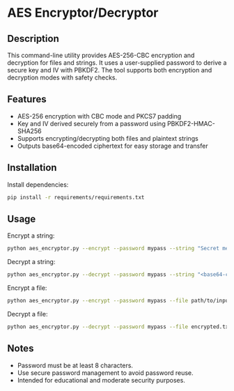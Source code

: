# AES Encryptor/Decryptor

## Description
This command-line utility provides AES-256-CBC encryption and decryption for files and strings. 
It uses a user-supplied password to derive a secure key and IV with PBKDF2. The tool supports both encryption and decryption modes with safety checks.

## Features
- AES-256 encryption with CBC mode and PKCS7 padding
- Key and IV derived securely from a password using PBKDF2-HMAC-SHA256
- Supports encrypting/decrypting both files and plaintext strings
- Outputs base64-encoded ciphertext for easy storage and transfer

## Installation

Install dependencies:

```bash
pip install -r requirements/requirements.txt
```

## Usage

Encrypt a string:

```bash
python aes_encryptor.py --encrypt --password mypass --string "Secret message"
```
Decrypt a string:
```bash
python aes_encryptor.py --decrypt --password mypass --string "<base64-ciphertext>"
```
Encrypt a file:
```bash
python aes_encryptor.py --encrypt --password mypass --file path/to/input.txt --output encrypted.txt
```
Decrypt a file:
```bash
python aes_encryptor.py --decrypt --password mypass --file encrypted.txt --output decrypted.txt
```

## Notes

- Password must be at least 8 characters.
- Use secure password management to avoid password reuse.
- Intended for educational and moderate security purposes.
